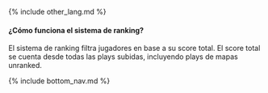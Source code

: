 {% include other_lang.md %}

#### ¿Cómo funciona el sistema de ranking?

El sistema de ranking filtra jugadores en base a su score total. El score total se cuenta desde todas las plays subidas, incluyendo plays de mapas unranked.

<!-- Don't touch this part thank you -->
{% include bottom_nav.md %}